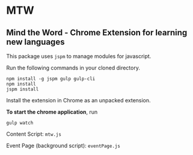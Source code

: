 MTW
===
Mind the Word - Chrome Extension for learning new languages
-----------------------------------------------------------

This package uses `jspm` to manage modules for javascript.

Run the following commands in your cloned directory.

```shell
npm install -g jspm gulp gulp-cli
npm install
jspm install
```

Install the extension in Chrome as an unpacked extension.

**To start the chrome application**, run

```shell
gulp watch
```

Content Script: `mtw.js`

Event Page (background script): `eventPage.js`
